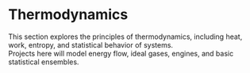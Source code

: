 # Thermodynamics

This section explores the principles of thermodynamics, including heat, work, entropy, and statistical behavior of systems.  
Projects here will model energy flow, ideal gases, engines, and basic statistical ensembles.
